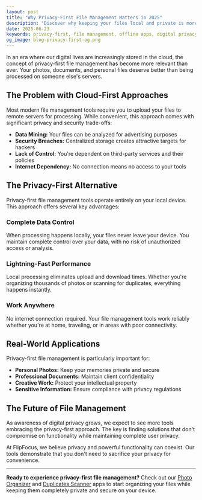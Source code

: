 ```yaml
---
layout: post
title: "Why Privacy-First File Management Matters in 2025"
description: "Discover why keeping your files local and private is more important than ever. Learn about the benefits of offline file management tools."
date: 2025-06-23
keywords: privacy-first, file management, offline apps, digital privacy, data security
og_image: blog-privacy-first-og.png
---
```


<p class="lead">
In an era where our digital lives are increasingly stored in the cloud, the concept of privacy-first file management has become more relevant than ever. Your photos, documents, and personal files deserve better than being processed on someone else's servers.
</p>

## The Problem with Cloud-First Approaches

Most modern file management tools require you to upload your files to remote servers for processing. While convenient, this approach comes with significant privacy and security trade-offs:

- **Data Mining:** Your files can be analyzed for advertising purposes
- **Security Breaches:** Centralized storage creates attractive targets for hackers
- **Lack of Control:** You're dependent on third-party services and their policies
- **Internet Dependency:** No connection means no access to your tools

## The Privacy-First Alternative

Privacy-first file management tools operate entirely on your local device. This approach offers several key advantages:

### Complete Data Control

When processing happens locally, your files never leave your device. You maintain complete control over your data, with no risk of unauthorized access or analysis.

### Lightning-Fast Performance

Local processing eliminates upload and download times. Whether you're organizing thousands of photos or scanning for duplicates, everything happens instantly.

### Work Anywhere

No internet connection required. Your file management tools work reliably whether you're at home, traveling, or in areas with poor connectivity.

## Real-World Applications

Privacy-first file management is particularly important for:

- **Personal Photos:** Keep your memories private and secure
- **Professional Documents:** Maintain client confidentiality
- **Creative Work:** Protect your intellectual property
- **Sensitive Information:** Ensure compliance with privacy regulations

## The Future of File Management

As awareness of digital privacy grows, we expect to see more tools embracing the privacy-first approach. The key is finding solutions that don't compromise on functionality while maintaining complete user privacy.

At FlipFocus, we believe privacy and powerful functionality can coexist. Our tools demonstrate that you don't need to sacrifice your privacy for convenience.

---

**Ready to experience privacy-first file management?** Check out our [Photo Organizer](/products/) and [Duplicates Scanner](/products/) apps to start organizing your files while keeping them completely private and secure on your device.
